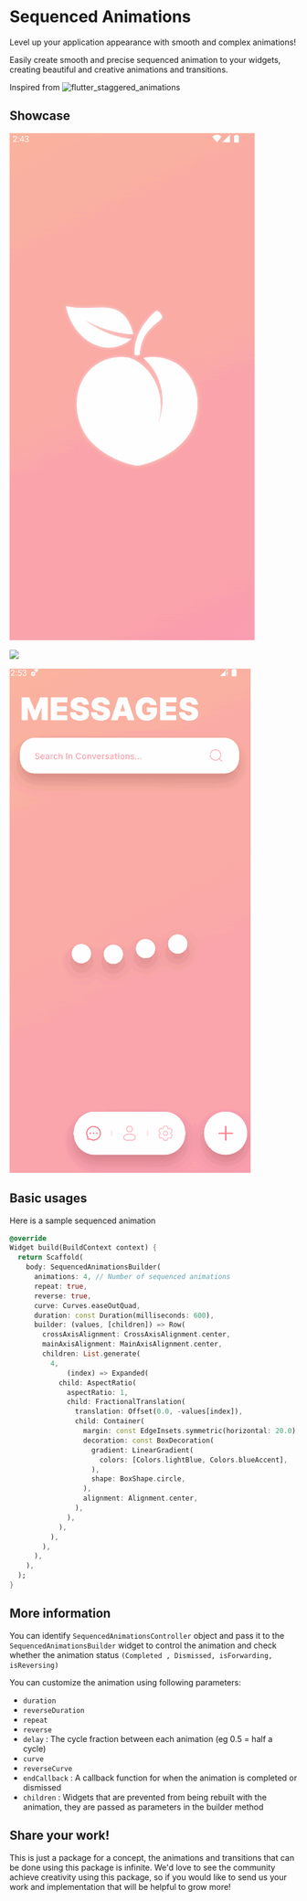 # Sequenced Animations

Level up your application appearance with smooth and complex animations!

Easily create smooth and precise sequenced animation to your widgets, creating beautiful and creative animations and transitions.

Inspired from ![flutter_staggered_animations](https://pub.dev/packages/flutter_staggered_animations)

## Showcase

![](https://github.com/IsmailIbrahim5/sequenced_animations/blob/main/assets/sequenceAnimationBuilder.gif?raw=true)

![](https://github.com/IsmailIbrahim5/sequenced_animation/blob/main/assets/sequenceAnimationBuilder1.gif?raw=true)

![](https://github.com/IsmailIbrahim5/sequenced_animations/blob/main/assets/loading.gif?raw=true)


## Basic usages

Here is a sample sequenced animation

```dart
@override
Widget build(BuildContext context) {
  return Scaffold(
    body: SequencedAnimationsBuilder(
      animations: 4, // Number of sequenced animations
      repeat: true,
      reverse: true,
      curve: Curves.easeOutQuad,
      duration: const Duration(milliseconds: 600),
      builder: (values, [children]) => Row(
        crossAxisAlignment: CrossAxisAlignment.center,
        mainAxisAlignment: MainAxisAlignment.center,
        children: List.generate(
          4,
              (index) => Expanded(
            child: AspectRatio(
              aspectRatio: 1,
              child: FractionalTranslation(
                translation: Offset(0.0, -values[index]),
                child: Container(
                  margin: const EdgeInsets.symmetric(horizontal: 20.0),
                  decoration: const BoxDecoration(
                    gradient: LinearGradient(
                      colors: [Colors.lightBlue, Colors.blueAccent],
                    ),
                    shape: BoxShape.circle,
                  ),
                  alignment: Alignment.center,
                ),
              ),
            ),
          ),
        ),
      ),
    ),
  );
}
```
## More information

You can identify `SequencedAnimationsController` object and pass it to the `SequencedAnimationsBuilder` widget to control the animation and check whether the animation status `(Completed , Dismissed, isForwarding, isReversing)`

You can customize the animation using following parameters:
- `duration`
- `reverseDuration`
- `repeat`
- `reverse`
- `delay` : The cycle fraction between each animation (eg 0.5 = half a cycle)
- `curve`
- `reverseCurve`
- `endCallback` : A callback function for when the animation is completed or dismissed
- `children` : Widgets that are prevented from being rebuilt with the animation, they are passed as parameters in the builder method

## Share your work!

This is just a package for a concept, the animations and transitions that can be done using this package is infinite.
We'd love to see the community achieve creativity using this package, so if you would like to send us your work and implementation that will be helpful to grow more!

